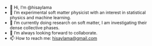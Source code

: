- 👋 Hi, I’m @hisaylama
- 👀 I’m experimental soft matter physicist with an interest in statistical physics and machine learning.
- 🌱 I’m currently doing research on soft matter, I am investigating their dense collective phases.
- 💞️ I’m always looking forward to collaborate.
- 📫 How to reach me: hisaylama@gmail.com

<!---
hisaylama/hisaylama is a ✨ special ✨ repository because its `README.md` (this file) appears on your GitHub profile.
You can click the Preview link to take a look at your changes.
--->
